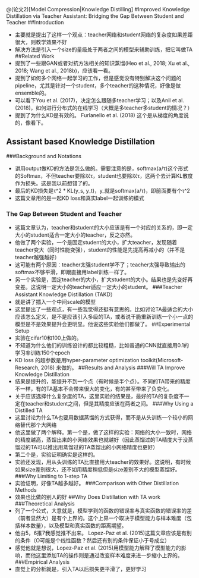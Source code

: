 @(论文2)[Model Compression|Knowledge Distilling]
#Improved Knowledge Distillation via Teacher Assistant: Bridging the Gap Between Student and Teacher
##Introduction
* 主要就是提出了这样一个观点：teacher网络和student网络的复杂度如果差距很大，则教学效果不好
* 解决方法是引入一个size的量级处于两者之间的模型来辅助训练，把它叫做TA
##Related Work
* 提到了一些跟GAN或者对抗方法相关的知识蒸馏(Heo et al., 2018; Xu et al., 2018; Wang et al., 2018b)，应该看一看。
* 提到了如何多个网络一起学习的工作，但是感觉没有特别解决这个问题的pipeline，尤其是针对一个student，多个teacher的这种情况，好像是做ensemble的。
* 可以看下You et al. (2017)，决定怎么跟随多teacher学习；以及Anil et al. (2018)，如何进行分布式的在线学习（大概是多teacher多student的情况？）
* 提到了为什么KD是有效的。 Furlanello et al. (2018) 这个是从梯度的角度说的，像看下。
## Assistant based Knowledge Distillation
###Background and Notations
* 讲用output做KD的方法是怎么做的。需要注意的是，softmax(a/τ)这个形式的Softmax，不但teacher要除以τ，student也要除以τ，这两个去计算KL散度作为损失。这是我以前想错了的。
* 最后的KD损失是τ^2 * KL(y_s, y_t)，y_就是softmax(a/τ)，即前面要有个τ^2
* 这篇文章用的是一起KD loss和真实label一起训练的模式
### The Gap Between Student and Teacher
* 这篇文章认为，teacher和student的大小应该是有一个对应的关系的，即一定大小的student适合一定大小的teacher，反之亦然。
* 他做了两个实验，一个是固定student的大小，扩大teacher，发现随着teacher变大（同时性能变强），student的性能是先提高再减小的（并不是teacher越强越好）
* 这可能有两个原因：teacher太强student学不了；teacher太强导致输出的softmax不够平滑，即跟直接用label训练一样了。
* 另一个实验是，固定teacher的大小，扩大student的大小。结果也是先变好再变差。这说明一定大小的teacher适应一定大小的student。
###Teacher Assistant Knowledge Distillation (TAKD）
* 就是讲了插入一个中间scale的模型
* 这里提出了一些观点，有一些我觉得还挺有意思的。比如讨论TA最适合的大小应该怎么定义，是不是应该引入多级的TA，或者说干脆重新训练一个小一点的模型是不是效果提升会更明显。他说这些实验他们都做了。
##Experimental Setup
* 实验在cifar10和100上做的。
* 不知道为什么他们的训练设计的都比较粗糙，比如普通的CNN就直接用0.1的学习率训练150个epoch
* KD loss 的超参数是用hyper-parameter optimization toolkit(Microsoft-Research, 2018) 来做的。
##Results and Analysis
###Will TA Improve Knowledge Distillation
* 结果是提升的，能提升不到一个点（有时候是半个点）。不同的TA带来的精度不一样，有的TA基本不会带来很大的变化，有的甚至带来了负变化。
* 关于应该选择什么复杂度的TA，这里实验的结果是，最好的TA的复杂度不一定在teacher和student之间，但是其精度应该在两者之间。
###Why Using a Distilled TA
* 这里讨论为什么TA也要用数据蒸馏的方式获得，而不是从头训练一个较小的网络替代那个大网络
* 他这里做了两个解释。第一个是，做了这样的实验：网络的大小一致时，网络的精度越高，蒸馏出来的小网络效果也就越好（因此蒸馏过的TA精度大于没蒸馏过的TA可以推出用蒸馏过的TA蒸馏出的小网络精度也更好）
* 第二个是，实验证明确实是这样的。
* 实验还发现，用从头训练的TA比直接用大teacher的效果好。这说明，有时候如果size差别很大，还不如用精度稍低但是size差别不大的模型蒸馏好。
###Why Limiting to 1-step TA
* 实验证明，好像TA越多越好。
###Comparison with Other Distillation Methods
* 效果也比做的别人的好
##Why Does Distillation with TA work
###Theoretical Analysis
* 列了一个公式，大意就是，模型学到的函数的错误率与真实函数的错误率的差（前者显然大）是有个上界的。这个上界一个取决于模型能力与样本难度（包括样本数量），以及模型和真实函数的距离期望。
* 他由5，6推7我感觉推不出来。 Lopez-Paz et al. (2015)这篇文章应该是有别的条件（O可能是个线性函数？然后还有别的条件保证小于号成立）
* 感觉他就是想说，Lopez-Paz et al. (2015)用模型能力解释了模型能力的影响，而他这里添加TA的操作则是通过改变样本难度来进一步缩小上界的。
###Empirical Analysis
* 直觉上的分析就是，引入TA以后损失更平滑了，更好学习
